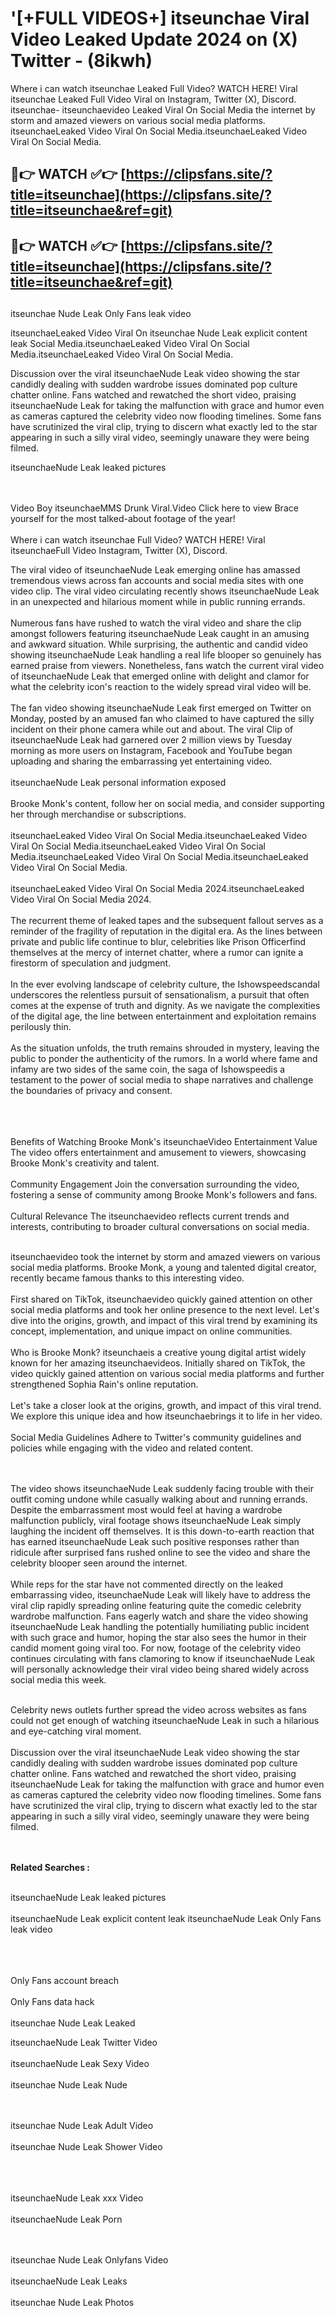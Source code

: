 #  '[+FULL VIDEOS+] itseunchae Viral Video Leaked Update 2024 on (X) Twitter - (8ikwh)

Where i can watch itseunchae Leaked Full Video? WATCH HERE! Viral itseunchae Leaked Full Video Viral on Instagram, Twitter (X), Discord.
itseunchae- itseunchaevideo Leaked Viral On Social Media the internet by storm and amazed viewers on various social media platforms.
itseunchaeLeaked Video Viral On Social Media.itseunchaeLeaked Video Viral On Social Media.




## 🔴👉 WATCH ✅👉 [https://clipsfans.site/?title=itseunchae](https://clipsfans.site/?title=itseunchae&ref=git)


## 🔴👉 WATCH ✅👉 [https://clipsfans.site/?title=itseunchae](https://clipsfans.site/?title=itseunchae&ref=git)
##


itseunchae Nude Leak Only Fans leak video 


itseunchaeLeaked Video Viral On  itseunchae Nude Leak explicit content leak Social Media.itseunchaeLeaked Video Viral On Social Media.itseunchaeLeaked Video Viral On Social Media.



Discussion over the viral itseunchaeNude Leak video showing the star candidly dealing with sudden wardrobe issues dominated pop culture chatter online. Fans watched and rewatched the short video, praising itseunchaeNude Leak for taking the malfunction with grace and humor even as cameras captured the celebrity video now flooding timelines. Some fans have scrutinized the viral clip, trying to discern what exactly led to the star appearing in such a silly viral video, seemingly unaware they were being filmed.


itseunchaeNude Leak leaked pictures


  <br>

  <br>
Video Boy itseunchaeMMS Drunk Viral.Video Click here to view Brace yourself for the most talked-about footage of the year!
<br><br>
Where i can watch itseunchae Full Video? WATCH HERE! Viral itseunchaeFull Video Instagram, Twitter (X), Discord.

The viral video of itseunchaeNude Leak emerging online has amassed tremendous views across fan accounts and social media sites with one video clip. The viral video circulating recently shows itseunchaeNude Leak in an unexpected and hilarious moment while in public running errands.
<br><br>
Numerous fans have rushed to watch the viral video and share the clip amongst followers featuring itseunchaeNude Leak caught in an amusing and awkward situation. While surprising, the authentic and candid video showing itseunchaeNude Leak handling a real life blooper so genuinely has earned praise from viewers. Nonetheless, fans watch the current viral video of itseunchaeNude Leak that emerged online with delight and clamor for what the celebrity icon's reaction to the widely spread viral video will be.
<br><br>
The fan video showing itseunchaeNude Leak first emerged on Twitter on Monday, posted by an amused fan who claimed to have captured the silly incident on their phone camera while out and about. The viral Clip of itseunchaeNude Leak had garnered over 2 million views by Tuesday morning as more users on Instagram, Facebook and YouTube began uploading and sharing the embarrassing yet entertaining video.
<br><br>
itseunchaeNude Leak personal information exposed
<br><br>
Brooke Monk's content, follow her on social media, and consider supporting her through merchandise or subscriptions.
<br><br>
itseunchaeLeaked Video Viral On Social Media.itseunchaeLeaked Video Viral On Social Media.itseunchaeLeaked Video Viral On Social Media.itseunchaeLeaked Video Viral On Social Media.itseunchaeLeaked Video Viral On Social Media.
<br><br>
itseunchaeLeaked Video Viral On Social Media 2024.itseunchaeLeaked Video Viral On Social Media 2024.
<br><br>
The recurrent theme of leaked tapes and the subsequent fallout serves as a reminder of the fragility of reputation in the digital era. As the lines between private and public life continue to blur, celebrities like Prison Officerfind themselves at the mercy of internet chatter, where a rumor can ignite a firestorm of speculation and judgment.
<br><br>
In the ever evolving landscape of celebrity culture, the Ishowspeedscandal underscores the relentless pursuit of sensationalism, a pursuit that often comes at the expense of truth and dignity. As we navigate the complexities of the digital age, the line between entertainment and exploitation remains perilously thin.
<br><br>
As the situation unfolds, the truth remains shrouded in mystery, leaving the public to ponder the authenticity of the rumors. In a world where fame and infamy are two sides of the same coin, the saga of Ishowspeedis a testament to the power of social media to shape narratives and challenge the boundaries of privacy and consent.
<br><br>

<br><br>
Benefits of Watching Brooke Monk's itseunchaeVideo Entertainment Value The video offers entertainment and amusement to viewers, showcasing Brooke Monk's creativity and talent.
<br><br>
Community Engagement Join the conversation surrounding the video, fostering a sense of community among Brooke Monk's followers and fans.
<br><br>
Cultural Relevance The itseunchaevideo reflects current trends and interests, contributing to broader cultural conversations on social media.
<br><br>


itseunchaevideo took the internet by storm and amazed viewers on various social media platforms. Brooke Monk, a young and talented digital creator, recently became famous thanks to this interesting video.
<br><br>
First shared on TikTok, itseunchaevideo quickly gained attention on other social media platforms and took her online presence to the next level. Let's dive into the origins, growth, and impact of this viral trend by examining its concept, implementation, and unique impact on online communities.
<br><br>
Who is Brooke Monk? itseunchaeis a creative young digital artist widely known for her amazing itseunchaevideos. Initially shared on TikTok, the video quickly gained attention on various social media platforms and further strengthened Sophia Rain's online reputation.
<br><br>
Let's take a closer look at the origins, growth, and impact of this viral trend. We explore this unique idea and how itseunchaebrings it to life in her video.
<br><br>
Social Media Guidelines Adhere to Twitter's community guidelines and policies while engaging with the video and related content.


<br><br>
The video shows itseunchaeNude Leak suddenly facing trouble with their outfit coming undone while casually walking about and running errands. Despite the embarrassment most would feel at having a wardrobe malfunction publicly, viral footage shows itseunchaeNude Leak simply laughing the incident off themselves. It is this down-to-earth reaction that has earned itseunchaeNude Leak such positive responses rather than ridicule after surprised fans rushed online to see the video and share the celebrity blooper seen around the internet.
<br><br>
While reps for the star have not commented directly on the leaked embarrassing video, itseunchaeNude Leak will likely have to address the viral clip rapidly spreading online featuring quite the comedic celebrity wardrobe malfunction. Fans eagerly watch and share the video showing itseunchaeNude Leak handling the potentially humiliating public incident with such grace and humor, hoping the star also sees the humor in their candid moment going viral too. For now, footage of the celebrity video continues circulating with fans clamoring to know if itseunchaeNude Leak will personally acknowledge their viral video being shared widely across social media this week.
<br><br>

Celebrity news outlets further spread the video across websites as fans could not get enough of watching itseunchaeNude Leak in such a hilarious and eye-catching viral moment.
<br><br>
Discussion over the viral itseunchaeNude Leak video showing the star candidly dealing with sudden wardrobe issues dominated pop culture chatter online. Fans watched and rewatched the short video, praising itseunchaeNude Leak for taking the malfunction with grace and humor even as cameras captured the celebrity video now flooding timelines. Some fans have scrutinized the viral clip, trying to discern what exactly led to the star appearing in such a silly viral video, seemingly unaware they were being filmed.


<br><br>
<strong>Related Searches :</strong>
<br><br>

itseunchaeNude Leak leaked pictures
<br><br>
itseunchaeNude Leak explicit content leak
itseunchaeNude Leak Only Fans leak video
<br><br>

<br><br>
Only Fans account breach
<br><br>
Only Fans data hack
<br><br>
itseunchae Nude Leak Leaked

itseunchaeNude Leak Twitter Video
<br><br>
itseunchaeNude Leak Sexy Video
<br><br>
itseunchae Nude Leak Nude

<br><br>
itseunchae Nude Leak Adult Video
<br><br>
itseunchae Nude Leak Shower Video
<br><br>

<br><br>
itseunchaeNude Leak xxx Video
<br><br>
itseunchaeNude Leak Porn

<br><br>
itseunchae Nude Leak Onlyfans Video
<br><br>
itseunchaeNude Leak Leaks
<br><br>
itseunchae Nude Leak Photos